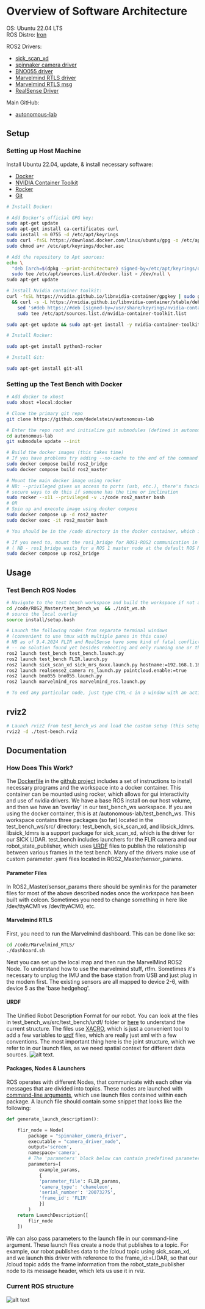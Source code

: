 # Overview of Software Architecture

OS: Ubuntu 22.04 LTS  
ROS Distro: [Iron](https://docs.ros.org/en/iron/Releases/Release-Iron-Irwini.html)  
  
ROS2 Drivers:  
 - [sick_scan_xd](https://github.com/SICKAG/sick_scan_xd/)  
 - [spinnaker camera driver](https://index.ros.org/p/spinnaker_camera_driver/)  
 - [BNO055 driver](https://github.com/flynneva/bno055)  
 - [Marvelmind RTLS driver](https://github.com/MarvelmindRobotics/marvelmind_ros2_upstream)  
 - [Marvelmind RTLS msg](https://github.com/MarvelmindRobotics/marvelmind_ros2_msgs_upstream)  
 - [RealSense Driver](https://github.com/IntelRealSense/realsense-ros)  

Main GitHub:  
 - [autonomous-lab](https://github.com/dedelstein/autonomous-lab)

## Setup
### Setting up Host Machine

Install Ubuntu 22.04, update, & install necessary software:  
 - [Docker](https://docs.docker.com/engine/install/ubuntu/)  
 - [NVIDIA Container Toolkit](https://docs.nvidia.com/datacenter/cloud-native/container-toolkit/latest/install-guide.html)  
 - [Rocker](https://github.com/osrf/rocker)  
 - [Git](https://github.com/git-guides/install-git)


```bash
# Install Docker:

# Add Docker's official GPG key:
sudo apt-get update
sudo apt-get install ca-certificates curl
sudo install -m 0755 -d /etc/apt/keyrings
sudo curl -fsSL https://download.docker.com/linux/ubuntu/gpg -o /etc/apt/keyrings/docker.asc
sudo chmod a+r /etc/apt/keyrings/docker.asc

# Add the repository to Apt sources:
echo \
  "deb [arch=$(dpkg --print-architecture) signed-by=/etc/apt/keyrings/docker.asc] https://download.docker.com/linux/ubuntu $(. /etc/os-release && echo "$VERSION_CODENAME") stable" | \
  sudo tee /etc/apt/sources.list.d/docker.list > /dev/null \
sudo apt-get update

# Install Nvidia container toolkit:
curl -fsSL https://nvidia.github.io/libnvidia-container/gpgkey | sudo gpg --dearmor -o /usr/share/keyrings/nvidia-container-toolkit-keyring.gpg \
  && curl -s -L https://nvidia.github.io/libnvidia-container/stable/deb/nvidia-container-toolkit.list | \
    sed 's#deb https://#deb [signed-by=/usr/share/keyrings/nvidia-container-toolkit-keyring.gpg] https://#g' | \
    sudo tee /etc/apt/sources.list.d/nvidia-container-toolkit.list

sudo apt-get update && sudo apt-get install -y nvidia-container-toolkit

# Install Rocker:

sudo apt-get install python3-rocker

# Install Git:

sudo apt-get install git-all
```

### Setting up the Test Bench with Docker
```bash
# Add docker to xhost
sudo xhost +local:docker

# Clone the primary git repo
git clone https://github.com/dedelstein/autonomous-lab

# Enter the repo root and initialize git submodules (defined in autonomous-lab/.gitmodules)
cd autonomous-lab
git submodule update --init

# Build the docker images (this takes time)
# If you have problems try adding --no-cache to the end of the command
sudo docker compose build ros2_bridge
sudo docker compose build ros2_master

# Mount the main docker image using rocker
# NB: --privileged gives us access to ports (usb, etc.), there's fancier and more
# secure ways to do this if someone has the time or inclination
sudo rocker --x11 --privileged -v .:/code ros2_master bash
# OR
# Spin up and execute image using docker compose
sudo docker compose up -d ros2_master
sudo docker exec -it ros2_master bash

# You should be in the /code directory in the docker container, which is a mountpoint for your local autonomous-lab folder

# If you need to, mount the ros1_bridge for ROS1-ROS2 communication in a separate terminal window
# ( NB - ros1_bridge waits for a ROS 1 master node at the default ROS Master URI http://localhost:11311 )
sudo docker compose up ros2_bridge
```

## Usage

### Test Bench ROS Nodes
```bash
# Navigate to the test bench workspace and build the workspace if not already done
cd /code/ROS2_Master/test_bench_ws  && ./init_ws.sh
# source the local overlay
source install/setup.bash

# Launch the following nodes from separate terminal windows
# (convenient to use tmux with multiple panes in this case)
# NB as of 9.4.2024 FLIR and RealSense have some kind of fatal conflict
# -- no solution found yet besides rebooting and only running one or the other
ros2 launch test_bench test_bench.launch.py
ros2 launch test_bench FLIR.launch.py
ros2 launch sick_scan_xd sick_mrs_6xxx.launch.py hostname:=192.168.1.18 frame_id:=LIDAR
ros2 launch realsense2_camera rs_launch.py pointcloud.enable:=true
ros2 launch bno055 bno055.launch.py
ros2 launch marvelmind_ros marvelmind_ros.launch.py

# To end any particular node, just type CTRL-c in a window with an active node
```

## rviz2
```bash
# Launch rviz2 from test_bench_ws and load the custom setup (this setup may need tweaking)
rviz2 -d ./test-bench.rviz
```

## Documentation

### How Does This Work?

The [Dockerfile](https://github.com/dedelstein/autonomous-lab/blob/main/Dockerfile) in the [github project](https://github.com/dedelstein/autonomous-lab) includes a set of instructions to install necessary programs and the workspace into a docker container.  This container can be mounted using rocker, which allows for gui interactivity and use of nvidia drivers.  We have a base ROS install on our host volume, and then we have an 'overlay' in our test_bench_ws workspace.  If you are using the docker container, this is at /autonomous-lab/test_bench_ws.  This workspace contains three packages (so far) located in the test_bench_ws/src/ directory: test_bench, sick_scan_xd, and libsick_ldmrs.  libsick_ldmrs is a support package for sick_scan_xd, which is the driver for our SICK LIDAR.  test_bench includes launchers for the FLIR camera and our robot_state_publisher, which uses [URDF](#urdf) files to publish the relationship between various frames in the test bench.  Many of the drivers make use of custom parameter .yaml files located in ROS2_Master/sensor_params.

#### Parameter Files

In ROS2_Master/sensor_params there should be symlinks for the parameter files for most of the above described nodes once the workspace has been built with colcon.  Sometimes you need to change something in here like /dev/ttyACM1 vs /dev/ttyACM0, etc.


#### Marvelmind RTLS

First, you need to run the Marvelmind dashboard.  This can be done like so:
```bash
cd /code/Marvelmind_RTLS/
./dashboard.sh
```
Next you can set up the local map and then run the MarvelMind ROS2 Node. To understand how to use the marvelmind stuff, rtfm.  Sometimes it's necessary to unplug the IMU and the base station from USB and just plug in the modem first. The existing sensors are all mapped to device 2-6, with device 5 as the 'base hedgehog'.

#### URDF

The Unified Robot Description Format for our robot.  You can look at the files in test_bench_ws/src/test_bench/urdf/ folder or [here](https://github.com/dedelstein/autonomous-lab/tree/main/ROS2_Master/test_bench_ws/src/test_bench/urdf) to understand the current structure.  The files use [XACRO](https://docs.ros.org/en/iron/Tutorials/Intermediate/URDF/Using-Xacro-to-Clean-Up-a-URDF-File.html), which is just a convenient tool to add a few variables to [urdf](https://docs.ros.org/en/iron/Tutorials/Intermediate/URDF/Building-a-Visual-Robot-Model-with-URDF-from-Scratch.html) files, which are really just xml with a few conventions.  The most important thing here is the joint structure, which we refer to in our launch files, as we need spatial context for different data sources.  ![alt text](https://raw.githubusercontent.com/dedelstein/autonomous-lab/main/docs/images/tf_diag.png "TF2 frame diagram").  

#### Packages, Nodes & Launchers

ROS operates with different Nodes, that communicate with each other via messages that are divided into topics.  These nodes are launched with [command-line arguments](#test-bench-ros-nodes), which use launch files contained within each package.  A launch file should contain some snippet that looks like the following:
```python
def generate_launch_description():

    flir_node = Node(
        package = "spinnaker_camera_driver",
        executable = "camera_driver_node",
        output='screen',
        namespace='camera',
        # The 'parameters' block below can contain predefined parameters for the node to be launched
        parameters=[
            example_params,
            {
            'parameter_file': FLIR_params,
            'camera_type': 'chameleon',
            'serial_number': '20073275',
            'frame_id': 'FLIR'
            }]
        )
    return LaunchDescription([
        flir_node
    ])
```
We can also pass parameters to the launch file in our command-line argument.  These launch files create a node that publishes to a topic.  For example, our robot publishes data to the /cloud topic using sick_scan_xd, and we launch this driver with reference to the frame_id:=LIDAR, so that our /cloud topic adds the frame information from the robot_state_publisher node to its message header, which lets us use it in rviz.

### Current ROS structure
![alt text](https://raw.githubusercontent.com/dedelstein/autonomous-lab/main/docs/images/rqt_graph_26_2_2024.png "rqt_graph diagram")
